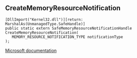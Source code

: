 ## CreateMemoryResourceNotification

```
[DllImport("Kernel32.dll")][return: MarshalAs(UnmanagedType.SafeHandle)]
public static extern SafeMemoryResourceNotificationHandle CreateMemoryResourceNotification(
   MEMORY_RESOURCE_NOTIFICATION_TYPE notificationType
);
```

[Microsoft documentation](https://docs.microsoft.com/en-us/windows/win32/api/memoryapi/nf-memoryapi-creatememoryresourcenotification)
